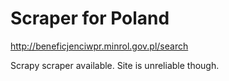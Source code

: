 Scraper for Poland
=========================

<http://beneficjenciwpr.minrol.gov.pl/search>


Scrapy scraper available. Site is unreliable though.
